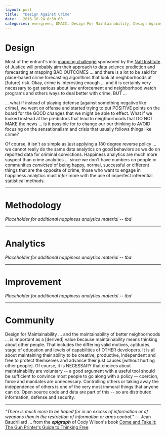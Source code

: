 ```yaml
---
layout: post
title:  "Design Against Crime"
date:   2016-10-24 8:30:00
categories: evergreen, DMAIC, Design For Maintainability, Design Against Crime, happiness analytics, Arm Thy Neighbor
---
```


# Design

Most of the entrant's into [mapping challenge](http://NIJ.gov/MappingChallenge) sponsored by the [Natl Institute of Justice](http://NIJ.gov) will probably aim their approach to data science prediction and forecasting at mapping BAD OUTCOMES ... and there is a lot to be said for place-based crime forecasting algorithms that look at neighborhoods at [future] risk. Okay, crime is interesting enough ... and it is certainly very necessary to get serious about law enforcement and neighborhood watch programs and others ways to deal better with crime, BUT ...

... what if instead of playing defense [against something negative like crime], we went on offense and started trying to put POSITIVE points on the board for the GOOD changes that we might be able to effect.  What if we looked instead at the predictors that lead to neighborhoods that DO NOT MAKE the news ... is it possible for to change our our thinking to AVOID focusing on the sensationalism and crisis that usually follows things like crime?  

Of course, it isn't as simple as just applying a 180 degree reverse policy ... we cannot really do the same data analytics on good behaviors as we do on reported data for criminal convictions.  Happiness analytics are much more suspect than crime analytics ... since we don't have numbers on people or communities *convicted* of being happy, normal, successful or different things that are the opposite of crime, those who want to engage in happiness analytics must *infer* more with the use of imperfect inferential statistical methods.  


---

# Methodology

*Placeholder for additional happiness analytics material -- tbd*




---

# Analytics

*Placeholder for additional happiness analytics material -- tbd*



---

# Improvement

*Placeholder for additional happiness analytics material -- tbd*




---

# Community

Design for Maintainability ... and the maintainability of better neighborhoods ... is important as a [derived] value because maintainability means thinking about other people. That includes the differing valid motives, aptitudes, stage of education and levels of capabilities of OTHER developers. It is all about maintaining their ability to be creative, productive, independent and free to protect themselves and advance their just causes [without hurting other people]. Of course, it is NECESSARY that choices about maintainability are voluntary -- a good argument with a useful tool should be sufficient to convince most people to go along with a policy -- coercion, force and mandates are unnecessary. Controlling others or taking away the independence of others is one of the very most immoral things that anyone can do. Open source code and data are part of this -- so are distributed information, defense and security.

---

*"There is much more to be hoped for in an excess of information or of weapons than in the restriction of information or arms control."* — Jean Baudrillard ... from the ***epigraph*** of Cody Wilson's book [Come and Take It: The Gun Printer's Guide to Thinking Free](https://www.amazon.com/Come-Take-Printers-Guide-Thinking-ebook/dp/B01CO34MBI/)
